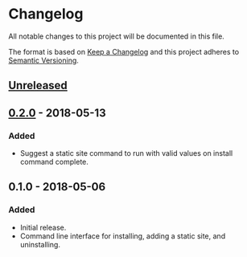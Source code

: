# Changelog
All notable changes to this project will be documented in this file.

The format is based on [Keep a Changelog](http://keepachangelog.com/en/1.0.0/)
and this project adheres to [Semantic Versioning](http://semver.org/spec/v2.0.0.html).

## [Unreleased]

## [0.2.0] - 2018-05-13
### Added
- Suggest a static site command to run with valid values on install command complete.

## 0.1.0 - 2018-05-06
### Added
- Initial release.
- Command line interface for installing, adding a static site, and uninstalling.

[Unreleased]: https://github.com/chrif/cocotte/compare/0.2.0...HEAD
[0.2.0]: https://github.com/chrif/cocotte/compare/v0.1.0...0.2.0

